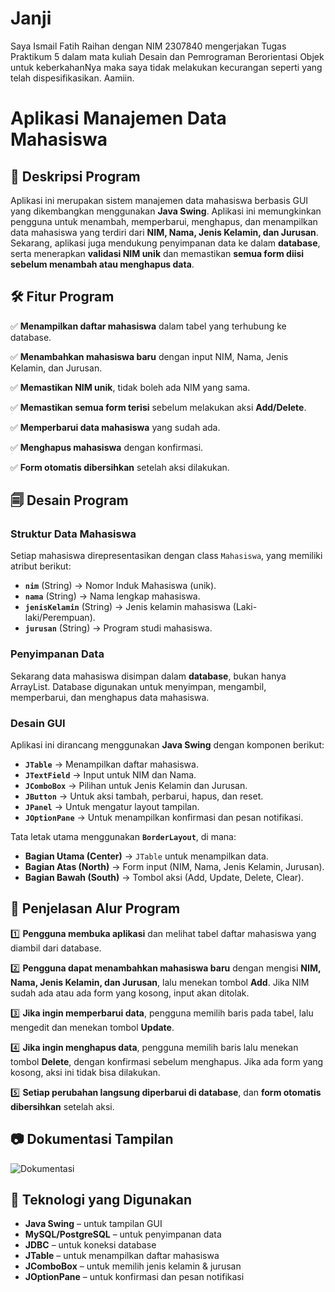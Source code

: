 # Janji
Saya Ismail Fatih Raihan dengan NIM 2307840 mengerjakan Tugas Praktikum 5 dalam mata kuliah Desain dan Pemrograman Berorientasi Objek untuk keberkahanNya maka saya tidak melakukan kecurangan seperti yang telah dispesifikasikan. Aamiin.  

# Aplikasi Manajemen Data Mahasiswa

## 📌 Deskripsi Program

Aplikasi ini merupakan sistem manajemen data mahasiswa berbasis GUI yang dikembangkan menggunakan **Java Swing**. Aplikasi ini memungkinkan pengguna untuk menambah, memperbarui, menghapus, dan menampilkan data mahasiswa yang terdiri dari **NIM, Nama, Jenis Kelamin, dan Jurusan**. Sekarang, aplikasi juga mendukung penyimpanan data ke dalam **database**, serta menerapkan **validasi NIM unik** dan memastikan **semua form diisi sebelum menambah atau menghapus data**.

## 🛠️ Fitur Program

✅ **Menampilkan daftar mahasiswa** dalam tabel yang terhubung ke database.

✅ **Menambahkan mahasiswa baru** dengan input NIM, Nama, Jenis Kelamin, dan Jurusan.

✅ **Memastikan NIM unik**, tidak boleh ada NIM yang sama.

✅ **Memastikan semua form terisi** sebelum melakukan aksi **Add/Delete**.

✅ **Memperbarui data mahasiswa** yang sudah ada.

✅ **Menghapus mahasiswa** dengan konfirmasi.

✅ **Form otomatis dibersihkan** setelah aksi dilakukan.

## 🗐 Desain Program

### **Struktur Data Mahasiswa**
Setiap mahasiswa direpresentasikan dengan class `Mahasiswa`, yang memiliki atribut berikut:
- **`nim`** (String) → Nomor Induk Mahasiswa (unik).
- **`nama`** (String) → Nama lengkap mahasiswa.
- **`jenisKelamin`** (String) → Jenis kelamin mahasiswa (Laki-laki/Perempuan).
- **`jurusan`** (String) → Program studi mahasiswa.

### **Penyimpanan Data**
Sekarang data mahasiswa disimpan dalam **database**, bukan hanya ArrayList. Database digunakan untuk menyimpan, mengambil, memperbarui, dan menghapus data mahasiswa.

### **Desain GUI**
Aplikasi ini dirancang menggunakan **Java Swing** dengan komponen berikut:
- **`JTable`** → Menampilkan daftar mahasiswa.
- **`JTextField`** → Input untuk NIM dan Nama.
- **`JComboBox`** → Pilihan untuk Jenis Kelamin dan Jurusan.
- **`JButton`** → Untuk aksi tambah, perbarui, hapus, dan reset.
- **`JPanel`** → Untuk mengatur layout tampilan.
- **`JOptionPane`** → Untuk menampilkan konfirmasi dan pesan notifikasi.

Tata letak utama menggunakan **`BorderLayout`**, di mana:
- **Bagian Utama (Center)** → `JTable` untuk menampilkan data.
- **Bagian Atas (North)** → Form input (NIM, Nama, Jenis Kelamin, Jurusan).
- **Bagian Bawah (South)** → Tombol aksi (Add, Update, Delete, Clear).

## 🔄 Penjelasan Alur Program

1️⃣ **Pengguna membuka aplikasi** dan melihat tabel daftar mahasiswa yang diambil dari database.

2️⃣ **Pengguna dapat menambahkan mahasiswa baru** dengan mengisi **NIM, Nama, Jenis Kelamin, dan Jurusan**, lalu menekan tombol **Add**. Jika NIM sudah ada atau ada form yang kosong, input akan ditolak.

3️⃣ **Jika ingin memperbarui data**, pengguna memilih baris pada tabel, lalu mengedit dan menekan tombol **Update**.

4️⃣ **Jika ingin menghapus data**, pengguna memilih baris lalu menekan tombol **Delete**, dengan konfirmasi sebelum menghapus. Jika ada form yang kosong, aksi ini tidak bisa dilakukan.

5️⃣ **Setiap perubahan langsung diperbarui di database**, dan **form otomatis dibersihkan** setelah aksi.

## 📷 Dokumentasi Tampilan
![Dokumentasi](https://github.com/user-attachments/assets/c61c1a87-0615-4cbd-aa20-e2569c96a4b4)


## 🏢 Teknologi yang Digunakan

- **Java Swing** – untuk tampilan GUI
- **MySQL/PostgreSQL** – untuk penyimpanan data
- **JDBC** – untuk koneksi database
- **JTable** – untuk menampilkan daftar mahasiswa
- **JComboBox** – untuk memilih jenis kelamin & jurusan
- **JOptionPane** – untuk konfirmasi dan pesan notifikasi
